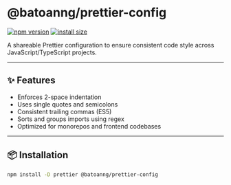 # @batoanng/prettier-config

[![npm version](https://img.shields.io/npm/v/@batoanng/prettier-config)](https://www.npmjs.com/package/@batoanng/prettier-config)
[![install size](https://packagephobia.com/badge?p=@batoanng/prettier-config)](https://packagephobia.com/result?p=@batoanng/prettier-config)

A shareable Prettier configuration to ensure consistent code style across JavaScript/TypeScript projects.

---

## ✨ Features

- Enforces 2-space indentation
- Uses single quotes and semicolons
- Consistent trailing commas (ES5)
- Sorts and groups imports using regex
- Optimized for monorepos and frontend codebases

---

## 📦 Installation

```bash
npm install -D prettier @batoanng/prettier-config
